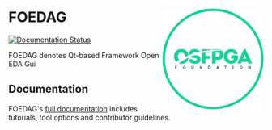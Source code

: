 # FOEDAG <img src="./docs/source/overview/figures/osfpga_logo.png" width="200" align="right">

[![Documentation Status](https://readthedocs.org/projects/foedag/badge/?version=latest)](https://foedag.readthedocs.io/en/latest/?badge=latest)

FOEDAG denotes Qt-based Framework Open EDA Gui

## Documentation

FOEDAG's [full documentation](https://foedag.readthedocs.io/en/latest/) includes tutorials, tool options and contributor guidelines.
